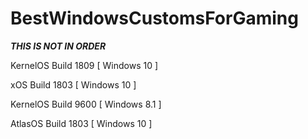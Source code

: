 # BestWindowsCustomsForGaming


***THIS IS NOT IN ORDER***


KernelOS Build 1809 [ Windows 10 ]


xOS Build 1803 [ Windows 10 ]


KernelOS Build 9600 [ Windows 8.1 ]


AtlasOS Build 1803 [ Windows 10 ]
